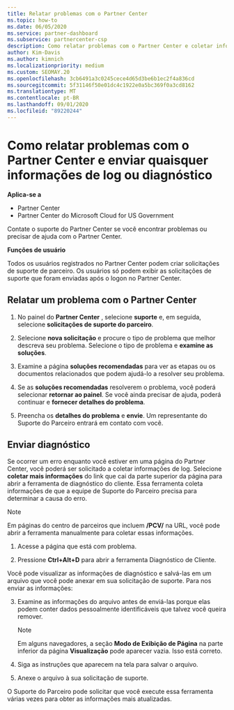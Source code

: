 ```yaml
---
title: Relatar problemas com o Partner Center
ms.topic: how-to
ms.date: 06/05/2020
ms.service: partner-dashboard
ms.subservice: partnercenter-csp
description: Como relatar problemas com o Partner Center e coletar informações de diagnóstico para nossa equipe de suporte.
author: Kim-Davis
ms.author: kimnich
ms.localizationpriority: medium
ms.custom: SEOMAY.20
ms.openlocfilehash: 3cb6491a3c0245cece4d65d3be6b1ec2f4a836cd
ms.sourcegitcommit: 5f31146f50e01dc4c1922e0a5bc369f0a3cd8162
ms.translationtype: MT
ms.contentlocale: pt-BR
ms.lasthandoff: 09/01/2020
ms.locfileid: "89220244"
---
```

# <a name="how-to-report-problems-with-partner-center-and-submit-any-log-or-diagnostics-information"></a>Como relatar problemas com o Partner Center e enviar quaisquer informações de log ou diagnóstico

**Aplica-se a**

- Partner Center
- Partner Center do Microsoft Cloud for US Government

Contate o suporte do Partner Center se você encontrar problemas ou precisar de ajuda com o Partner Center.

**Funções de usuário**

Todos os usuários registrados no Partner Center podem criar solicitações de suporte de parceiro. Os usuários só podem exibir as solicitações de suporte que foram enviadas após o logon no Partner Center.

## <a name="report-a-problem-with-the-partner-center"></a>Relatar um problema com o Partner Center

1. No painel do **Partner Center** , selecione **suporte** e, em seguida, selecione **solicitações de suporte do parceiro**.

2. Selecione **nova solicitação** e procure o tipo de problema que melhor descreva seu problema. Selecione o tipo de problema e **examine as soluções**.

3. Examine a página **soluções recomendadas** para ver as etapas ou os documentos relacionados que podem ajudá-lo a resolver seu problema.

4. Se as **soluções recomendadas** resolverem o problema, você poderá selecionar **retornar ao painel**. Se você ainda precisar de ajuda, poderá continuar e **fornecer detalhes do problema**.

5. Preencha os **detalhes do problema** e **envie**. Um representante do Suporte do Parceiro entrará em contato com você.

## <a name="send-diagnostics"></a>Enviar diagnóstico

Se ocorrer um erro enquanto você estiver em uma página do Partner Center, você poderá ser solicitado a coletar informações de log. Selecione **coletar mais informações** do link que cai da parte superior da página para abrir a ferramenta de diagnóstico do cliente. Essa ferramenta coleta informações de que a equipe de Suporte do Parceiro precisa para determinar a causa do erro. 

>[!NOTE]
>Em páginas do centro de parceiros que incluem **/PCV/** na URL, você pode abrir a ferramenta manualmente para coletar essas informações.

1. Acesse a página que está com problema.

2. Pressione **Ctrl+Alt+D** para abrir a ferramenta Diagnóstico de Cliente.

Você pode visualizar as informações de diagnóstico e salvá-las em um arquivo que você pode anexar em sua solicitação de suporte. Para nos enviar as informações:

3. Examine as informações do arquivo antes de enviá-las porque elas podem conter dados pessoalmente identificáveis que talvez você queira remover.

    >[!NOTE]
    >Em alguns navegadores, a seção **Modo de Exibição de Página** na parte inferior da página **Visualização** pode aparecer vazia. Isso está correto.

4. Siga as instruções que aparecem na tela para salvar o arquivo.

5. Anexe o arquivo à sua solicitação de suporte.

O Suporte do Parceiro pode solicitar que você execute essa ferramenta várias vezes para obter as informações mais atualizadas.


